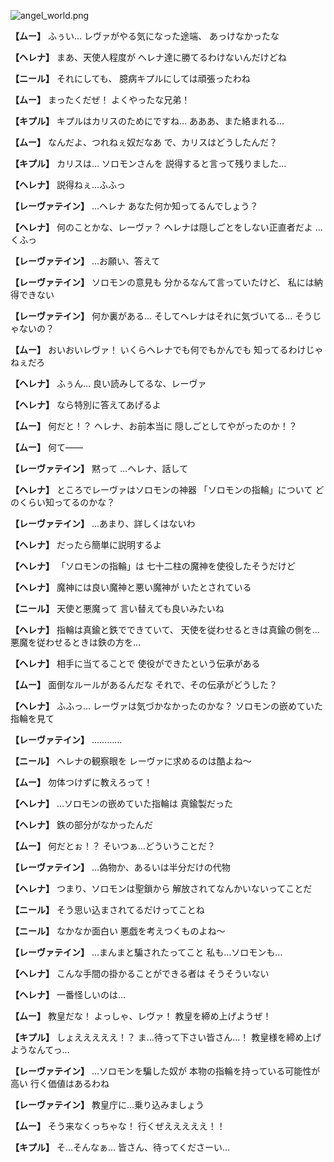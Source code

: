 
![angel_world.png](../images/backgrounds/angel_world.png)

**【ムー】**
ふぅい…
レヴァがやる気になった途端、
あっけなかったな

**【ヘレナ】**
まあ、天使人程度が
ヘレナ達に勝てるわけないんだけどね

**【ニール】**
それにしても、
臆病キプルにしては頑張ったわね

**【ムー】**
まったくだぜ！
よくやったな兄弟！

**【キプル】**
キプルはカリスのためにですね…
あああ、また絡まれる…

**【ムー】**
なんだよ、つれねぇ奴だなあ
で、カリスはどうしたんだ？

**【キプル】**
カリスは…
ソロモンさんを
説得すると言って残りました…

**【ヘレナ】**
説得ねぇ…ふふっ

**【レーヴァテイン】**
…ヘレナ
あなた何か知ってるんでしょう？

**【ヘレナ】**
何のことかな、レーヴァ？
ヘレナは隠しごとをしない正直者だよ
…くふっ

**【レーヴァテイン】**
…お願い、答えて

**【レーヴァテイン】**
ソロモンの意見も
分かるなんて言っていたけど、
私には納得できない

**【レーヴァテイン】**
何か裏がある…
そしてヘレナはそれに気づいてる…
そうじゃないの？

**【ムー】**
おいおいレヴァ！
いくらヘレナでも何でもかんでも
知ってるわけじゃねぇだろ

**【ヘレナ】**
ふぅん…
良い読みしてるな、レーヴァ

**【ヘレナ】**
なら特別に答えてあげるよ

**【ムー】**
何だと！？
ヘレナ、お前本当に
隠しごとしてやがったのか！？

**【ムー】**
何て――

**【レーヴァテイン】**
黙って
…ヘレナ、話して

**【ヘレナ】**
ところでレーヴァはソロモンの神器
「ソロモンの指輪」について
どのくらい知ってるのかな？

**【レーヴァテイン】**
…あまり、詳しくはないわ

**【ヘレナ】**
だったら簡単に説明するよ

**【ヘレナ】**
「ソロモンの指輪」は
七十二柱の魔神を使役したそうだけど

**【ヘレナ】**
魔神には良い魔神と悪い魔神が
いたとされている

**【ニール】**
天使と悪魔って
言い替えても良いみたいね

**【ヘレナ】**
指輪は真鍮と鉄でできていて、
天使を従わせるときは真鍮の側を…
悪魔を従わせるときは鉄の方を…

**【ヘレナ】**
相手に当てることで
使役ができたという伝承がある

**【ムー】**
面倒なルールがあるんだな
それで、その伝承がどうした？

**【ヘレナ】**
ふふっ…
レーヴァは気づかなかったのかな？
ソロモンの嵌めていた指輪を見て

**【レーヴァテイン】**
…………

**【ニール】**
ヘレナの観察眼を
レーヴァに求めるのは酷よね～

**【ムー】**
勿体つけずに教えろって！

**【ヘレナ】**
…ソロモンの嵌めていた指輪は
真鍮製だった

**【ヘレナ】**
鉄の部分がなかったんだ

**【ムー】**
何だとぉ！？
そいつぁ…どういうことだ？

**【レーヴァテイン】**
…偽物か、あるいは半分だけの代物

**【ヘレナ】**
つまり、ソロモンは聖鎖から
解放されてなんかいないってことだ

**【ニール】**
そう思い込まされてるだけってことね

**【ニール】**
なかなか面白い
悪戯を考えつくものよね～

**【レーヴァテイン】**
…まんまと騙されたってこと
私も…ソロモンも…

**【ヘレナ】**
こんな手間の掛かることができる者は
そうそういない

**【ヘレナ】**
一番怪しいのは…

**【ムー】**
教皇だな！
よっしゃ、レヴァ！
教皇を締め上げようぜ！

**【キプル】**
しょえええええ！？
ま…待って下さい皆さん…！
教皇様を締め上げようなんてっ…

**【レーヴァテイン】**
…ソロモンを騙した奴が
本物の指輪を持っている可能性が高い
行く価値はあるわね

**【レーヴァテイン】**
教皇庁に…乗り込みましょう

**【ムー】**
そう来なくっちゃな！
行くぜえええええ！！

**【キプル】**
そ…そんなぁ…
皆さん、待ってくださーい…